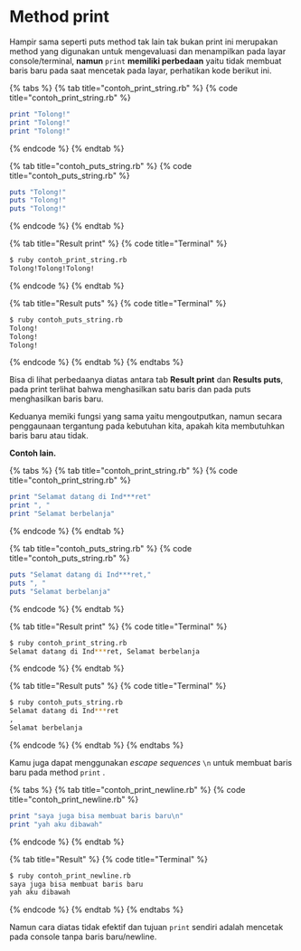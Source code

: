 # Method print

Hampir sama seperti puts method tak lain tak bukan print ini  merupakan method yang digunakan untuk mengevaluasi dan menampilkan pada layar console/terminal, **namun** `print` **memiliki perbedaan** yaitu tidak membuat baris baru pada saat mencetak pada layar, perhatikan kode berikut ini.

{% tabs %}
{% tab title="contoh\_print\_string.rb" %}
{% code title="contoh\_print\_string.rb" %}
```ruby
print "Tolong!"
print "Tolong!" 
print "Tolong!"
```
{% endcode %}
{% endtab %}

{% tab title="contoh\_puts\_string.rb" %}
{% code title="contoh\_puts\_string.rb" %}
```ruby
puts "Tolong!"
puts "Tolong!"
puts "Tolong!"
```
{% endcode %}
{% endtab %}

{% tab title="Result print" %}
{% code title="Terminal" %}
```bash
$ ruby contoh_print_string.rb
Tolong!Tolong!Tolong!
```
{% endcode %}
{% endtab %}

{% tab title="Result puts" %}
{% code title="Terminal" %}
```bash
$ ruby contoh_puts_string.rb
Tolong!
Tolong!
Tolong!
```
{% endcode %}
{% endtab %}
{% endtabs %}

Bisa di lihat perbedaanya diatas antara tab **Result print** dan **Results puts**, pada print terlihat bahwa menghasilkan satu baris dan pada puts menghasilkan baris baru.

Keduanya memiki fungsi yang sama yaitu mengoutputkan, namun secara penggaunaan tergantung pada kebutuhan kita, apakah kita membutuhkan baris baru atau tidak.

**Contoh lain.**

{% tabs %}
{% tab title="contoh\_print\_string.rb" %}
{% code title="contoh\_print\_string.rb" %}
```ruby
print "Selamat datang di Ind***ret"
print ", "
print "Selamat berbelanja"
```
{% endcode %}
{% endtab %}

{% tab title="contoh\_puts\_string.rb" %}
{% code title="contoh\_puts\_string.rb" %}
```ruby
puts "Selamat datang di Ind***ret,"
puts ", "
puts "Selamat berbelanja"
```
{% endcode %}
{% endtab %}

{% tab title="Result print" %}
{% code title="Terminal" %}
```bash
$ ruby contoh_print_string.rb
Selamat datang di Ind***ret, Selamat berbelanja
```
{% endcode %}
{% endtab %}

{% tab title="Result puts" %}
{% code title="Terminal" %}
```bash
$ ruby contoh_puts_string.rb
Selamat datang di Ind***ret
,
Selamat berbelanja
```
{% endcode %}
{% endtab %}
{% endtabs %}

Kamu juga dapat menggunakan _escape sequences_ `\n` untuk membuat baris baru pada method `print` .

{% tabs %}
{% tab title="contoh\_print\_newline.rb" %}
{% code title="contoh\_print\_newline.rb" %}
```ruby
print "saya juga bisa membuat baris baru\n"
print "yah aku dibawah"
```
{% endcode %}
{% endtab %}

{% tab title="Result" %}
{% code title="Terminal" %}
```bash
$ ruby contoh_print_newline.rb
saya juga bisa membuat baris baru
yah aku dibawah
```
{% endcode %}
{% endtab %}
{% endtabs %}

Namun cara diatas tidak efektif dan tujuan `print` sendiri adalah mencetak pada console tanpa baris baru/newline.

